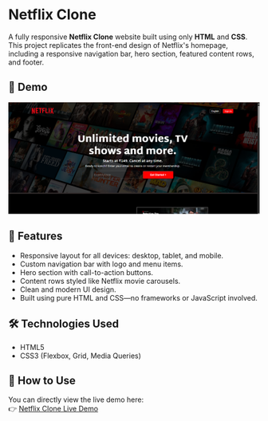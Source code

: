 # Netflix Clone

A fully responsive **Netflix Clone** website built using only **HTML** and **CSS**. This project replicates the front-end design of Netflix's homepage, including a responsive navigation bar, hero section, featured content rows, and footer.

## 📸 Demo

![Netflix Clone Screenshot](./assets/images/Screenshot.png)

## 🌟 Features

- Responsive layout for all devices: desktop, tablet, and mobile.
- Custom navigation bar with logo and menu items.
- Hero section with call-to-action buttons.
- Content rows styled like Netflix movie carousels.
- Clean and modern UI design.
- Built using pure HTML and CSS—no frameworks or JavaScript involved.

## 🛠️ Technologies Used

- HTML5
- CSS3 (Flexbox, Grid, Media Queries)

## 🚀 How to Use

You can directly view the live demo here:  
👉 [Netflix Clone Live Demo](https://netflix-clone-blush-pi.vercel.app/)

